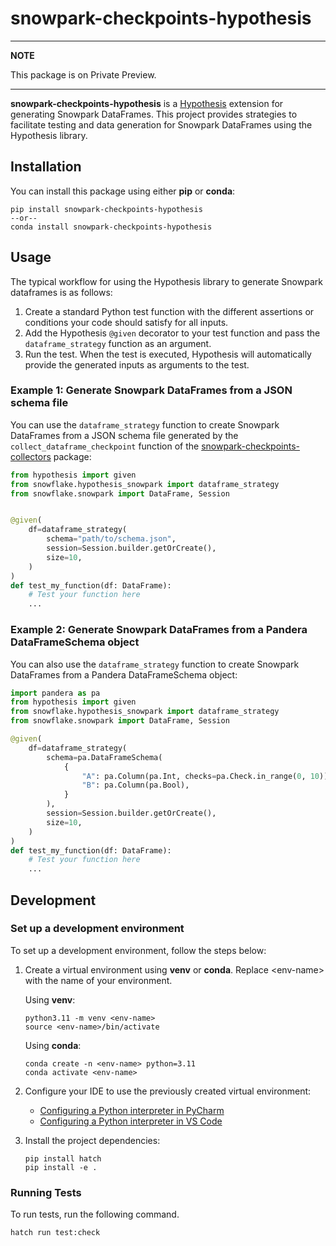 # snowpark-checkpoints-hypothesis

---
**NOTE**

This package is on Private Preview.

---

**snowpark-checkpoints-hypothesis** is a [Hypothesis](https://hypothesis.readthedocs.io/en/latest/) extension for generating Snowpark DataFrames. This project provides strategies to facilitate testing and data generation for Snowpark DataFrames using the Hypothesis library.

## Installation

You can install this package using either **pip** or **conda**:

```shell
pip install snowpark-checkpoints-hypothesis
--or--
conda install snowpark-checkpoints-hypothesis
```

## Usage

The typical workflow for using the Hypothesis library to generate Snowpark dataframes is as follows:

1. Create a standard Python test function with the different assertions or conditions your code should satisfy for all inputs.
2. Add the Hypothesis `@given` decorator to your test function and pass the `dataframe_strategy` function as an argument.
3. Run the test. When the test is executed, Hypothesis will automatically provide the generated inputs as arguments to the test.

### Example 1: Generate Snowpark DataFrames from a JSON schema file

You can use the `dataframe_strategy` function to create Snowpark DataFrames from a JSON schema file generated by the `collect_dataframe_checkpoint` function of the [snowpark-checkpoints-collectors](https://pypi.org/project/snowpark-checkpoints-collectors/) package:

```python
from hypothesis import given
from snowflake.hypothesis_snowpark import dataframe_strategy
from snowflake.snowpark import DataFrame, Session


@given(
    df=dataframe_strategy(
        schema="path/to/schema.json",
        session=Session.builder.getOrCreate(),
        size=10,
    )
)
def test_my_function(df: DataFrame):
    # Test your function here
    ...
```

### Example 2: Generate Snowpark DataFrames from a Pandera DataFrameSchema object

You can also use the `dataframe_strategy` function to create Snowpark DataFrames from a Pandera DataFrameSchema object:

```python
import pandera as pa
from hypothesis import given
from snowflake.hypothesis_snowpark import dataframe_strategy
from snowflake.snowpark import DataFrame, Session

@given(
    df=dataframe_strategy(
        schema=pa.DataFrameSchema(
            {
                "A": pa.Column(pa.Int, checks=pa.Check.in_range(0, 10)),
                "B": pa.Column(pa.Bool),
            }
        ),
        session=Session.builder.getOrCreate(),
        size=10,
    )
)
def test_my_function(df: DataFrame):
    # Test your function here
    ...
```

## Development

### Set up a development environment

To set up a development environment, follow the steps below:

1. Create a virtual environment using **venv** or **conda**. Replace \<env-name\> with the name of your environment.

    Using **venv**:

    ```shell
    python3.11 -m venv <env-name>
    source <env-name>/bin/activate
    ```

    Using **conda**:

    ```shell
    conda create -n <env-name> python=3.11
    conda activate <env-name>
    ```

2. Configure your IDE to use the previously created virtual environment:

    * [Configuring a Python interpreter in PyCharm](https://www.jetbrains.com/help/pycharm/configuring-python-interpreter.html)
    * [Configuring a Python interpreter in VS Code](https://code.visualstudio.com/docs/python/environments#_manually-specify-an-interpreter)

3. Install the project dependencies:

    ```shell
    pip install hatch
    pip install -e .
    ```

### Running Tests

To run tests, run the following command.

```shell
hatch run test:check
```
